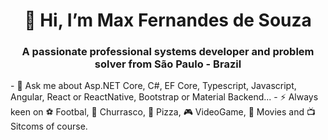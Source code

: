 <h1 align="center">👋 Hi, I’m Max Fernandes de Souza</h1>
<h3 align="center">A passionate professional systems developer and problem solver from São Paulo - Brazil</h3>
- 💬 Ask me about Asp.NET Core, C#, EF Core, Typescript, Javascript, Angular, React or ReactNative, Bootstrap or Material Backend...
- ⚡ Always keen on ⚽ Footbal, 🍖 Churrasco, 🍕 Pizza, 🎮 VideoGame, 🍿 Movies and 📺 Sitcoms of course.

